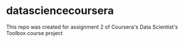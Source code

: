 datasciencecoursera
===================

This repo was created for assignment 2 of Coursera's Data Scientist's Toolbox course project
